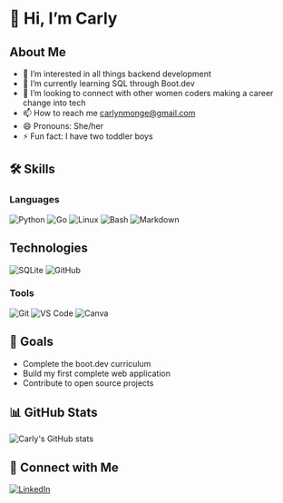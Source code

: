 # 👋 Hi, I’m Carly

## About Me
- 👀 I’m interested in all things backend development
- 🌱 I’m currently learning SQL through Boot.dev
- 💞️ I’m looking to connect with other women coders making a career change into tech
- 📫 How to reach me carlynmonge@gmail.com
- 😄 Pronouns: She/her
- ⚡ Fun fact: I have two toddler boys

## 🛠️ Skills
### Languages
![Python](https://img.shields.io/badge/-Python-3776AB?style=flat-square&logo=Python&logoColor=white)
![Go](https://img.shields.io/badge/-Go-00ADD8?style=flat-square&logo=go&logoColor=white)
![Linux](https://img.shields.io/badge/-Linux-FCC624?style=flat-square&logo=linux&logoColor=black)
![Bash](https://img.shields.io/badge/-Bash-4EAA25?style=flat-square&logo=gnu-bash&logoColor=white)
![Markdown](https://img.shields.io/badge/-Markdown-000000?style=flat-square&logo=markdown&logoColor=white)

## Technologies
![SQLite](https://img.shields.io/badge/-SQLite-003B57?style=flat-square&logo=sqlite&logoColor=white)
![GitHub](https://img.shields.io/badge/-GitHub-181717?style=flat-square&logo=github&logoColor=white)

### Tools
![Git](https://img.shields.io/badge/-Git-F05032?style=flat-square&logo=git&logoColor=white)
![VS Code](https://img.shields.io/badge/-VS%20Code-007ACC?style=flat-square&logo=visual-studio-code&logoColor=white)
![Canva](https://img.shields.io/badge/-Canva-00C4CC?style=flat-square&logo=canva&logoColor=white)

## 🚀 Goals
- Complete the boot.dev curriculum
- Build my first complete web application
- Contribute to open source projects

## 📊 GitHub Stats
![Carly's GitHub stats](https://github-readme-stats.vercel.app/api?username=cmonge21&show_icons=true&theme=radical)


## 🤝 Connect with Me
[![LinkedIn](https://img.shields.io/badge/-LinkedIn-0077B5?style=flat-square&logo=LinkedIn&logoColor=white)](https://www.linkedin.com/in/carly-monge-822ba3a5/)

  
<!---
cmonge21/cmonge21 is a ✨ special ✨ repository because its `README.md` (this file) appears on your GitHub profile.
You can click the Preview link to take a look at your changes.
--->

